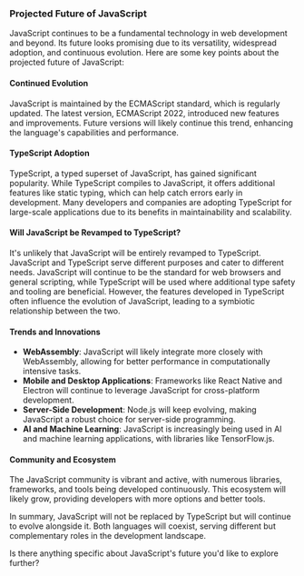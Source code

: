 ### Projected Future of JavaScript

JavaScript continues to be a fundamental technology in web development and beyond. Its future looks promising due to its versatility, widespread adoption, and continuous evolution. Here are some key points about the projected future of JavaScript:

#### Continued Evolution
JavaScript is maintained by the ECMAScript standard, which is regularly updated. The latest version, ECMAScript 2022, introduced new features and improvements. Future versions will likely continue this trend, enhancing the language's capabilities and performance.

#### TypeScript Adoption
TypeScript, a typed superset of JavaScript, has gained significant popularity. While TypeScript compiles to JavaScript, it offers additional features like static typing, which can help catch errors early in development. Many developers and companies are adopting TypeScript for large-scale applications due to its benefits in maintainability and scalability.

#### **Will JavaScript be Revamped to TypeScript?**
It's unlikely that JavaScript will be entirely revamped to TypeScript. JavaScript and TypeScript serve different purposes and cater to different needs. JavaScript will continue to be the standard for web browsers and general scripting, while TypeScript will be used where additional type safety and tooling are beneficial. However, the features developed in TypeScript often influence the evolution of JavaScript, leading to a symbiotic relationship between the two.

#### Trends and Innovations
- **WebAssembly**: JavaScript will likely integrate more closely with WebAssembly, allowing for better performance in computationally intensive tasks.
- **Mobile and Desktop Applications**: Frameworks like React Native and Electron will continue to leverage JavaScript for cross-platform development.
- **Server-Side Development**: Node.js will keep evolving, making JavaScript a robust choice for server-side programming.
- **AI and Machine Learning**: JavaScript is increasingly being used in AI and machine learning applications, with libraries like TensorFlow.js.

#### Community and Ecosystem
The JavaScript community is vibrant and active, with numerous libraries, frameworks, and tools being developed continuously. This ecosystem will likely grow, providing developers with more options and better tools.

In summary, JavaScript will not be replaced by TypeScript but will continue to evolve alongside it. Both languages will coexist, serving different but complementary roles in the development landscape.

Is there anything specific about JavaScript's future you'd like to explore further?

